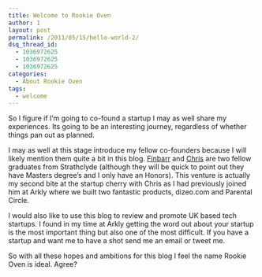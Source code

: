 ```yaml
---
title: Welcome to Rookie Oven
author: 1
layout: post
permalink: /2011/05/15/hello-world-2/
dsq_thread_id:
  - 1036972625
  - 1036972625
  - 1036972625
categories:
  - About Rookie Oven
tags:
  - welcome
---
```

So I figure if I&#8217;m going to co-found a startup I may as well share my experiences. Its going to be an interesting journey, regardless of whether things pan out as planned.

I may as well at this stage introduce my fellow co-founders because I will likely mention them quite a bit in this blog. [Finbarr][1] and [Chris][2] are two fellow graduates from Strathclyde (although they will be quick to point out they have Masters degree&#8217;s and I only have an Honors). This venture is actually my second bite at the startup cherry with Chris as I had previously joined him at Arkly where we built two fantastic products, dizeo.com and Parental Circle.

I would also like to use this blog to review and promote UK based tech startups. I found in my time at Arkly getting the word out about your startup is the most important thing but also one of the most difficult. If you have a startup and want me to have a shot send me an email or tweet me.

So with all these hopes and ambitions for this blog I feel the name Rookie Oven is ideal. Agree?

 [1]: http://finbarrtaylor.com "Finbarr Taylor"
 [2]: http://christophmccann.com "Chris McCann"
